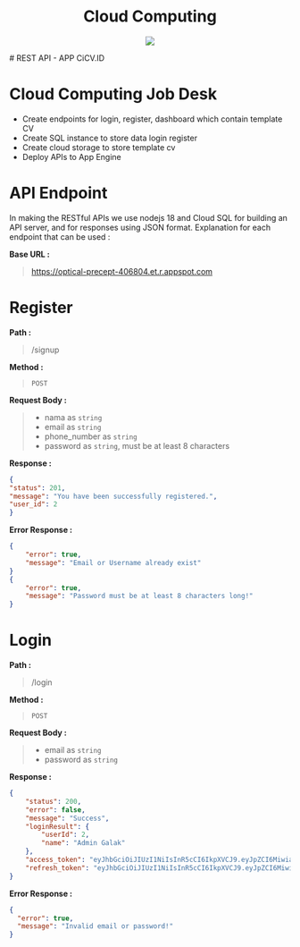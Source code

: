 <h1 align="center">Cloud Computing</h1>
<p align="center"><img src="https://github.com/lohlohko/CiCv-ID/assets/142643683/be5e6a68-931b-42b5-b17f-ab81c213af6e"></p>
# REST API - APP CiCV.ID

# Cloud Computing Job Desk
- Create endpoints for login, register, dashboard which contain template CV
- Create SQL instance to store data login register
- Create cloud storage to store template cv
- Deploy APIs to App Engine

# API Endpoint
In making the RESTful APIs we use nodejs 18 and Cloud SQL for building an API server, and for responses using JSON format.
Explanation for each endpoint that can be used :

**Base URL :**
> https://optical-precept-406804.et.r.appspot.com

# Register

**Path :**

> /signup

**Method :**

> `POST`

**Request Body :**

> - nama as `string`
> - email as `string`
> - phone_number as `string`
> - password as `string`, must be at least 8 characters

**Response :**

```json
{
"status": 201,
"message": "You have been successfully registered.",
"user_id": 2
}
```

**Error Response :**

```json
{
    "error": true,
    "message": "Email or Username already exist"
}
{
    "error": true,
    "message": "Password must be at least 8 characters long!"
}
```

# Login

**Path :**

> /login

**Method :**

> `POST`

**Request Body :**

> - email as `string`
> - password as `string`

**Response :**

```json
{
    "status": 200,
    "error": false,
    "message": "Success",
    "loginResult": {
        "userId": 2,
        "name": "Admin Galak"
    },
    "access_token": "eyJhbGciOiJIUzI1NiIsInR5cCI6IkpXVCJ9.eyJpZCI6MiwiaWF0IjoxNzAxNzk3NDAyLCJleHAiOjE3MDE3OTg2MDJ9.Rtxm5NP5vTMZflqnE1i5CxHJOPRTaqxlQKaOcp2wLkY",
    "refresh_token": "eyJhbGciOiJIUzI1NiIsInR5cCI6IkpXVCJ9.eyJpZCI6MiwiaWF0IjoxNzAxNzk3NDAyLCJleHAiOjE3MDE4ODM4MDJ9.4_8NQDaRhLFFb1Rz_LeNNElNr3rbHKMOPiUiShDKRjg"
}
```

**Error Response :**

```json
{
  "error": true,
  "message": "Invalid email or password!"
}
```
